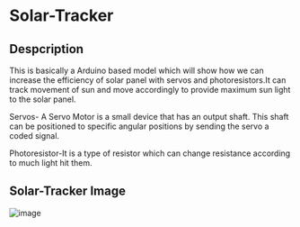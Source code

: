 # Solar-Tracker
## Despcription
This is basically a Arduino based model which will show how we can increase the efficiency of solar panel with servos and photoresistors.It can track movement of sun and move accordingly to provide maximum sun light to the solar panel.

Servos- A Servo Motor is a small device that has an output shaft. This shaft can be positioned to specific angular positions by sending the servo a coded signal.

Photoresistor-It is a type of resistor which can change resistance according to much light hit them.

## Solar-Tracker Image
![image](https://user-images.githubusercontent.com/78264424/106390075-affe5d00-640c-11eb-9820-8007ecc784aa.png)

